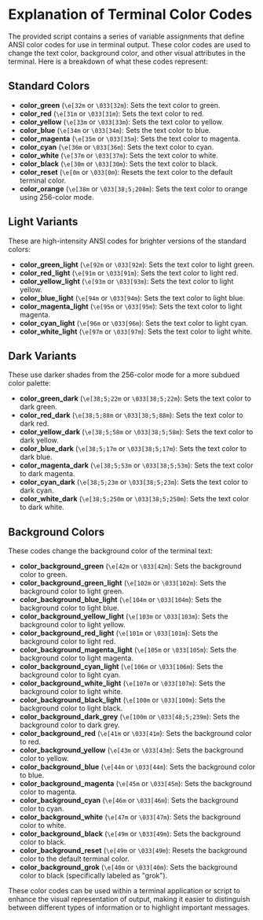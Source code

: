 # Explanation of Terminal Color Codes

The provided script contains a series of variable assignments that define ANSI color codes for use in terminal output. These color codes are used to change the text color, background color, and other visual attributes in the terminal. Here is a breakdown of what these codes represent:

## Standard Colors

- **color_green** (`\e[32m` or `\033[32m`): Sets the text color to green.
- **color_red** (`\e[31m` or `\033[31m`): Sets the text color to red.
- **color_yellow** (`\e[33m` or `\033[33m`): Sets the text color to yellow.
- **color_blue** (`\e[34m` or `\033[34m`): Sets the text color to blue.
- **color_magenta** (`\e[35m` or `\033[35m`): Sets the text color to magenta.
- **color_cyan** (`\e[36m` or `\033[36m`): Sets the text color to cyan.
- **color_white** (`\e[37m` or `\033[37m`): Sets the text color to white.
- **color_black** (`\e[30m` or `\033[30m`): Sets the text color to black.
- **color_reset** (`\e[0m` or `\033[0m`): Resets the text color to the default terminal color.
- **color_orange** (`\e[38m` or `\033[38;5;208m`): Sets the text color to orange using 256-color mode.

## Light Variants

These are high-intensity ANSI codes for brighter versions of the standard colors:
- **color_green_light** (`\e[92m` or `\033[92m`): Sets the text color to light green.
- **color_red_light** (`\e[91m` or `\033[91m`): Sets the text color to light red.
- **color_yellow_light** (`\e[93m` or `\033[93m`): Sets the text color to light yellow.
- **color_blue_light** (`\e[94m` or `\033[94m`): Sets the text color to light blue.
- **color_magenta_light** (`\e[95m` or `\033[95m`): Sets the text color to light magenta.
- **color_cyan_light** (`\e[96m` or `\033[96m`): Sets the text color to light cyan.
- **color_white_light** (`\e[97m` or `\033[97m`): Sets the text color to light white.

## Dark Variants

These use darker shades from the 256-color mode for a more subdued color palette:
- **color_green_dark** (`\e[38;5;22m` or `\033[38;5;22m`): Sets the text color to dark green.
- **color_red_dark** (`\e[38;5;88m` or `\033[38;5;88m`): Sets the text color to dark red.
- **color_yellow_dark** (`\e[38;5;58m` or `\033[38;5;58m`): Sets the text color to dark yellow.
- **color_blue_dark** (`\e[38;5;17m` or `\033[38;5;17m`): Sets the text color to dark blue.
- **color_magenta_dark** (`\e[38;5;53m` or `\033[38;5;53m`): Sets the text color to dark magenta.
- **color_cyan_dark** (`\e[38;5;23m` or `\033[38;5;23m`): Sets the text color to dark cyan.
- **color_white_dark** (`\e[38;5;250m` or `\033[38;5;250m`): Sets the text color to dark white.

## Background Colors

These codes change the background color of the terminal text:
- **color_background_green** (`\e[42m` or `\033[42m`): Sets the background color to green.
- **color_background_green_light** (`\e[102m` or `\033[102m`): Sets the background color to light green.
- **color_background_blue_light** (`\e[104m` or `\033[104m`): Sets the background color to light blue.
- **color_background_yellow_light** (`\e[103m` or `\033[103m`): Sets the background color to light yellow.
- **color_background_red_light** (`\e[101m` or `\033[101m`): Sets the background color to light red.
- **color_background_magenta_light** (`\e[105m` or `\033[105m`): Sets the background color to light magenta.
- **color_background_cyan_light** (`\e[106m` or `\033[106m`): Sets the background color to light cyan.
- **color_background_white_light** (`\e[107m` or `\033[107m`): Sets the background color to light white.
- **color_background_black_light** (`\e[100m` or `\033[100m`): Sets the background color to light black.
- **color_background_dark_grey** (`\e[100m` or `\033[48;5;239m`): Sets the background color to dark grey.
- **color_background_red** (`\e[41m` or `\033[41m`): Sets the background color to red.
- **color_background_yellow** (`\e[43m` or `\033[43m`): Sets the background color to yellow.
- **color_background_blue** (`\e[44m` or `\033[44m`): Sets the background color to blue.
- **color_background_magenta** (`\e[45m` or `\033[45m`): Sets the background color to magenta.
- **color_background_cyan** (`\e[46m` or `\033[46m`): Sets the background color to cyan.
- **color_background_white** (`\e[47m` or `\033[47m`): Sets the background color to white.
- **color_background_black** (`\e[49m` or `\033[49m`): Sets the background color to black.
- **color_background_reset** (`\e[49m` or `\033[49m`): Resets the background color to the default terminal color.
- **color_background_grok** (`\e[40m` or `\033[40m`): Sets the background color to black (specifically labeled as "grok").

These color codes can be used within a terminal application or script to enhance the visual representation of output, making it easier to distinguish between different types of information or to highlight important messages.


